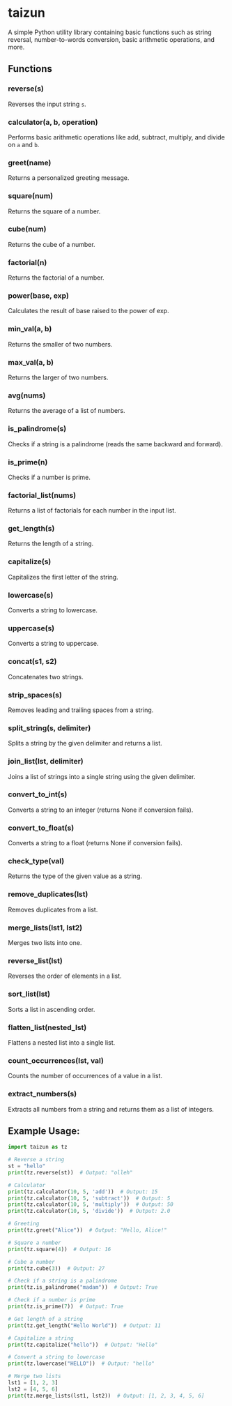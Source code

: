 # taizun

A simple Python utility library containing basic functions such as string reversal, number-to-words conversion, basic arithmetic operations, and more.

## Functions

### reverse(s)

Reverses the input string `s`.

### calculator(a, b, operation)

Performs basic arithmetic operations like add, subtract, multiply, and divide on `a` and `b`.

### greet(name)

Returns a personalized greeting message.

### square(num)

Returns the square of a number.

### cube(num)

Returns the cube of a number.

### factorial(n)

Returns the factorial of a number.

### power(base, exp)

Calculates the result of base raised to the power of exp.

### min_val(a, b)

Returns the smaller of two numbers.

### max_val(a, b)

Returns the larger of two numbers.

### avg(nums)

Returns the average of a list of numbers.

### is_palindrome(s)

Checks if a string is a palindrome (reads the same backward and forward).

### is_prime(n)

Checks if a number is prime.

### factorial_list(nums)

Returns a list of factorials for each number in the input list.

### get_length(s)

Returns the length of a string.

### capitalize(s)

Capitalizes the first letter of the string.

### lowercase(s)

Converts a string to lowercase.

### uppercase(s)

Converts a string to uppercase.

### concat(s1, s2)

Concatenates two strings.

### strip_spaces(s)

Removes leading and trailing spaces from a string.

### split_string(s, delimiter)

Splits a string by the given delimiter and returns a list.

### join_list(lst, delimiter)

Joins a list of strings into a single string using the given delimiter.

### convert_to_int(s)

Converts a string to an integer (returns None if conversion fails).

### convert_to_float(s)

Converts a string to a float (returns None if conversion fails).

### check_type(val)

Returns the type of the given value as a string.

### remove_duplicates(lst)

Removes duplicates from a list.

### merge_lists(lst1, lst2)

Merges two lists into one.

### reverse_list(lst)

Reverses the order of elements in a list.

### sort_list(lst)

Sorts a list in ascending order.

### flatten_list(nested_lst)

Flattens a nested list into a single list.

### count_occurrences(lst, val)

Counts the number of occurrences of a value in a list.

### extract_numbers(s)

Extracts all numbers from a string and returns them as a list of integers.

## Example Usage:

```python
import taizun as tz

# Reverse a string
st = "hello"
print(tz.reverse(st))  # Output: "olleh"

# Calculator
print(tz.calculator(10, 5, 'add'))  # Output: 15
print(tz.calculator(10, 5, 'subtract'))  # Output: 5
print(tz.calculator(10, 5, 'multiply'))  # Output: 50
print(tz.calculator(10, 5, 'divide'))  # Output: 2.0

# Greeting
print(tz.greet("Alice"))  # Output: "Hello, Alice!"

# Square a number
print(tz.square(4))  # Output: 16

# Cube a number
print(tz.cube(3))  # Output: 27

# Check if a string is a palindrome
print(tz.is_palindrome("madam"))  # Output: True

# Check if a number is prime
print(tz.is_prime(7))  # Output: True

# Get length of a string
print(tz.get_length("Hello World"))  # Output: 11

# Capitalize a string
print(tz.capitalize("hello"))  # Output: "Hello"

# Convert a string to lowercase
print(tz.lowercase("HELLO"))  # Output: "hello"

# Merge two lists
lst1 = [1, 2, 3]
lst2 = [4, 5, 6]
print(tz.merge_lists(lst1, lst2))  # Output: [1, 2, 3, 4, 5, 6]
```
